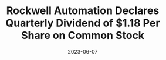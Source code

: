 ---
category:
- .nan
date: 2023-06-07
keyword_suggestion: ubuntu install docker
post_inspiration: https://wire19.com/rockwell-automation-declares-quarterly-dividend-of-1-18-per-share-on-common-stock/
silot_terms: digital automation
title: Rockwell <b>Automation</b> Declares Quarterly Dividend of $1.18 Per Share on
  Common Stock
---